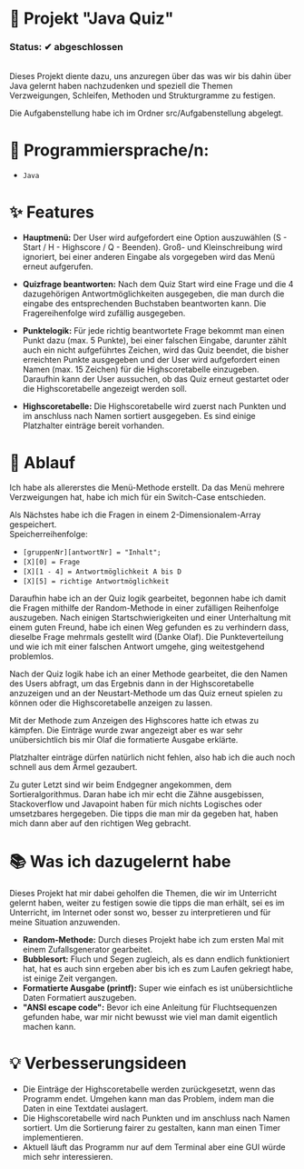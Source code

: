 # 📁 Projekt "Java Quiz"
### Status: ✔ abgeschlossen 

<br>Dieses Projekt diente dazu, uns anzuregen über das was wir bis dahin über Java gelernt haben nachzudenken und speziell die Themen Verzweigungen, Schleifen, Methoden und Strukturgramme zu festigen.

Die Aufgabenstellung habe ich im Ordner src/Aufgabenstellung abgelegt.

# 🧰 Programmiersprache/n:
- `Java`

# ✨ Features
- **Hauptmenü:** Der User wird aufgefordert eine Option auszuwählen (S - Start / H - Highscore / Q - Beenden). Groß- und Kleinschreibung wird ignoriert, bei einer anderen Eingabe als vorgegeben wird das Menü erneut aufgerufen.

- **Quizfrage beantworten:** Nach dem Quiz Start wird eine Frage und die 4 dazugehörigen Antwortmöglichkeiten ausgegeben, die man durch die eingabe des entsprechenden Buchstaben beantworten kann. Die Fragereihenfolge wird zufällig ausgegeben.

- **Punktelogik:** Für jede richtig beantwortete Frage bekommt man einen Punkt dazu (max. 5 Punkte), bei einer falschen Eingabe, darunter zählt auch ein nicht aufgeführtes Zeichen, wird das Quiz beendet, die bisher erreichten Punkte ausgegeben und der User wird aufgefordert einen Namen (max. 15 Zeichen) für die Highscoretabelle einzugeben. Daraufhin kann der User aussuchen, ob das Quiz erneut gestartet oder die Highscoretabelle angezeigt werden soll.

- **Highscoretabelle:** Die Highscoretabelle wird zuerst nach Punkten und im anschluss nach Namen sortiert ausgegeben. Es sind einige Platzhalter einträge bereit vorhanden.

# 🔄 Ablauf
Ich habe als allererstes die Menü-Methode erstellt. Da das Menü mehrere Verzweigungen hat, habe ich mich für ein Switch-Case entschieden.

Als Nächstes habe ich die Fragen in einem 2-Dimensionalem-Array gespeichert.<br>
Speicherreihenfolge:<br>
- `[gruppenNr][antwortNr] = "Inhalt";` <br>
- `[X][0] = Frage` <br>
- `[X][1 - 4] = Antwortmöglichkeit A bis D` <br>
- `[X][5] = richtige Antwortmöglichkeit` <br>

Daraufhin habe ich an der Quiz logik gearbeitet, begonnen habe ich damit die Fragen mithilfe der Random-Methode in einer zufälligen Reihenfolge auszugeben. Nach einigen Startschwierigkeiten und einer Unterhaltung mit einem guten Freund, habe ich einen Weg gefunden es zu verhindern dass, dieselbe Frage mehrmals gestellt wird (Danke Olaf).
Die Punkteverteilung und wie ich mit einer falschen Antwort umgehe, ging weitestgehend problemlos.

Nach der Quiz logik habe ich an einer Methode gearbeitet, die den Namen des Users abfragt, um das Ergebnis dann in der Highscoretabelle anzuzeigen und an der Neustart-Methode um das Quiz erneut spielen zu können oder die Highscoretabelle anzeigen zu lassen.

Mit der Methode zum Anzeigen des Highscores hatte ich etwas zu kämpfen. Die Einträge wurde zwar angezeigt aber es war sehr unübersichtlich bis mir Olaf die formatierte Ausgabe erklärte.

Platzhalter einträge dürfen natürlich nicht fehlen, also hab ich die auch noch schnell aus dem Ärmel gezaubert.

Zu guter Letzt sind wir beim Endgegner angekommen, dem Sortieralgorithmus. Daran habe ich mir echt die Zähne ausgebissen, Stackoverflow und Javapoint haben für mich nichts Logisches oder umsetzbares hergegeben. Die tipps die man mir da gegeben hat, haben mich dann aber auf den richtigen Weg gebracht.

# 📚 Was ich dazugelernt habe
Dieses Projekt hat mir dabei geholfen die Themen, die wir im Unterricht gelernt haben, weiter zu festigen sowie die tipps die man erhält, sei es im Unterricht, im Internet oder sonst wo, besser zu interpretieren und für meine Situation anzuwenden.
- **Random-Methode:** Durch dieses Projekt habe ich zum ersten Mal mit einem Zufallsgenerator gearbeitet.
- **Bubblesort:** Fluch und Segen zugleich, als es dann endlich funktioniert hat, hat es auch sinn ergeben aber bis ich es zum Laufen gekriegt habe, ist einige Zeit vergangen.
- **Formatierte Ausgabe (printf):** Super wie einfach es ist unübersichtliche Daten Formatiert auszugeben.
- **"ANSI escape code":** Bevor ich eine Anleitung für Fluchtsequenzen gefunden habe, war mir nicht bewusst wie viel man damit eigentlich machen kann.

# 💡 Verbesserungsideen
- Die Einträge der Highscoretabelle werden zurückgesetzt, wenn das Programm endet. Umgehen kann man das Problem, indem man die Daten in eine Textdatei auslagert.
- Die Highscoretabelle wird nach Punkten und im anschluss nach Namen sortiert. Um die Sortierung fairer zu gestalten, kann man einen Timer implementieren.
- Aktuell läuft das Programm nur auf dem Terminal aber eine GUI würde mich sehr interessieren.
